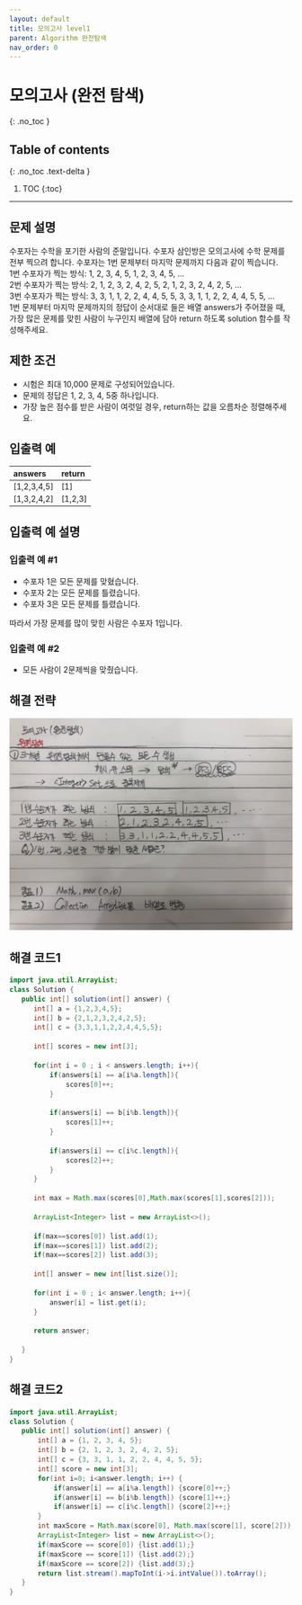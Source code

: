 ```yaml
---
layout: default
title: 모의고사 level1
parent: Algorithm 완전탐색
nav_order: 0
---
```


# 모의고사 (완전 탐색)
{: .no_toc }

## Table of contents
{: .no_toc .text-delta }

1. TOC
{:toc}
---

## 문제 설명

수포자는 수학을 포기한 사람의 준말입니다. 수포자 삼인방은 모의고사에 수학 문제를 전부 찍으려 합니다. 수포자는 1번 문제부터 마지막 문제까지 다음과 같이 찍습니다.  
1번 수포자가 찍는 방식: 1, 2, 3, 4, 5, 1, 2, 3, 4, 5, ...  
2번 수포자가 찍는 방식: 2, 1, 2, 3, 2, 4, 2, 5, 2, 1, 2, 3, 2, 4, 2, 5, ...  
3번 수포자가 찍는 방식: 3, 3, 1, 1, 2, 2, 4, 4, 5, 5, 3, 3, 1, 1, 2, 2, 4, 4, 5, 5, ...  
1번 문제부터 마지막 문제까지의 정답이 순서대로 들은 배열 answers가 주어졌을 때, 가장 많은 문제를 맞힌 사람이 누구인지 배열에 담아 return 하도록 solution 함수를 작성해주세요.


## 제한 조건

- 시험은 최대 10,000 문제로 구성되어있습니다.
- 문제의 정답은 1, 2, 3, 4, 5중 하나입니다.
- 가장 높은 점수를 받은 사람이 여럿일 경우, return하는 값을 오름차순 정렬해주세요.


## 입출력 예

| answers      | return            | 
|:-------------|:------------------|
| [1,2,3,4,5]  | [1]               |
| [1,3,2,4,2]  | [1,2,3]           |

## 입출력 예 설명

### 입출력 예 #1

- 수포자 1은 모든 문제를 맞혔습니다.
- 수포자 2는 모든 문제를 틀렸습니다.
- 수포자 3은 모든 문제를 틀렸습니다.

따라서 가장 문제를 많이 맞힌 사람은 수포자 1입니다.

### 입출력 예 #2

- 모든 사람이 2문제씩을 맞췄습니다.

## 해결 전략

![](/assets/images/algorithm/mockTest.jpg)

## 해결 코드1
```java
import java.util.ArrayList;
class Solution {
   public int[] solution(int[] answer) {
      int[] a = {1,2,3,4,5};
      int[] b = {2,1,2,3,2,4,2,5};
      int[] c = {3,3,1,1,2,2,4,4,5,5};

      int[] scores = new int[3];

      for(int i = 0 ; i < answers.length; i++){
          if(answers[i] == a[i%a.length]){
              scores[0]++;
          }

          if(answers[i] == b[i%b.length]){
              scores[1]++;
          }

          if(answers[i] == c[i%c.length]){
              scores[2]++;
          }
      }

      int max = Math.max(scores[0],Math.max(scores[1],scores[2]));

      ArrayList<Integer> list = new ArrayList<>();

      if(max==scores[0]) list.add(1);
      if(max==scores[1]) list.add(2);
      if(max==scores[2]) list.add(3);

      int[] answer = new int[list.size()];

      for(int i = 0 ; i< answer.length; i++){
          answer[i] = list.get(i);
      }

      return answer;

   }
}
```

## 해결 코드2
```java
import java.util.ArrayList;
class Solution {
   public int[] solution(int[] answer) {
       int[] a = {1, 2, 3, 4, 5};
       int[] b = {2, 1, 2, 3, 2, 4, 2, 5};
       int[] c = {3, 3, 1, 1, 2, 2, 4, 4, 5, 5};
       int[] score = new int[3];
       for(int i=0; i<answer.length; i++) {
           if(answer[i] == a[i%a.length]) {score[0]++;}
           if(answer[i] == b[i%b.length]) {score[1]++;}
           if(answer[i] == c[i%c.length]) {score[2]++;}
       }
       int maxScore = Math.max(score[0], Math.max(score[1], score[2]));
       ArrayList<Integer> list = new ArrayList<>();
       if(maxScore == score[0]) {list.add(1);}
       if(maxScore == score[1]) {list.add(2);}
       if(maxScore == score[2]) {list.add(3);}
       return list.stream().mapToInt(i->i.intValue()).toArray();
   }
}
```